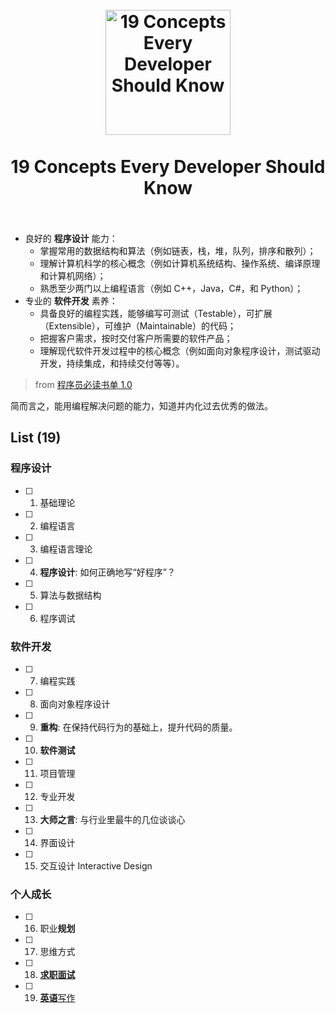 <h1 align="center">
<br>
  <a href="https://github.com/willwang-x/a-growing-cs"><img src="https://i.imgur.com/CnKqzEJ.png" alt="19 Concepts Every Developer Should Know" width=200"></a>
  <br>
    <br>
  19 Concepts Every Developer Should Know
  <br><br>
</h1>



> 
* 良好的 **程序设计** 能力：
	* 掌握常用的数据结构和算法（例如链表，栈，堆，队列，排序和散列）；
	* 理解计算机科学的核心概念（例如计算机系统结构、操作系统、编译原理和计算机网络）；
	* 熟悉至少两门以上编程语言（例如 C++，Java，C#，和 Python）；
* 专业的 **软件开发** 素养：
	* 具备良好的编程实践，能够编写可测试（Testable），可扩展（Extensible），可维护（Maintainable）的代码；
	* 把握客户需求，按时交付客户所需要的软件产品；
	* 理解现代软件开发过程中的核心概念（例如面向对象程序设计，测试驱动开发，持续集成，和持续交付等等）。
> 
> from  [程序员必读书单 1.0](http://lucida.me/blog/developer-reading-list/)

简而言之，能用编程解决问题的能力，知道并内化过去优秀的做法。
	
## List (19)

### 程序设计                                     

* [ ] 1. 基础理论
* [ ] 2. 编程语言
* [ ] 3. 编程语言理论
* [ ] 4. **程序设计**: 如何正确地写“好程序”？
* [ ] 5. 算法与数据结构
* [ ] 6. 程序调试

### 软件开发                                                    

* [ ] 7. 编程实践 
* [ ] 8. 面向对象程序设计
* [ ] 9. **重构**: 在保持代码行为的基础上，提升代码的质量。
* [ ] 10. **软件测试**
* [ ] 11. 项目管理
* [ ] 12. 专业开发
* [ ] 13. **大师之言**: 与行业里最牛的几位谈谈心
* [ ] 14. 界面设计
* [ ] 15. 交互设计 Interactive	Design


### 个人成长 
               
* [ ] 16. 职业**规划**
* [ ] 17. 思维方式
* [ ] 18. [**求职面试**](https://github.com/willwang-x/a-growing-cs/tree/master/cornerstone/18-interview)
* [ ] 19. [**英语**写作](https://github.com/willwang-x/a-growing-cs/tree/master/cornerstone/19-english)